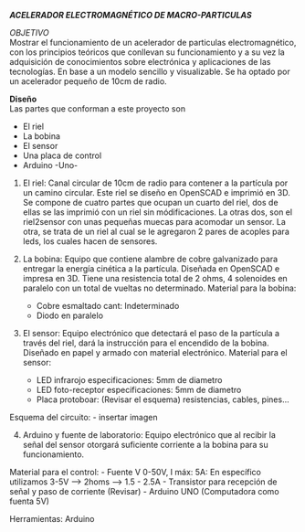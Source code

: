 ***ACELERADOR ELECTROMAGNÉTICO DE MACRO-PARTICULAS***

*OBJETIVO*  
Mostrar el funcionamiento de un acelerador de particulas electromagnético, con los principios teóricos que conllevan su funcionamiento y a su vez la adquisición de conocimientos sobre electrónica y aplicaciones de las tecnologías. En base a un modelo sencillo y visualizable. Se ha optado por un acelerador pequeño de 10cm de radio.

**Diseño**  
Las partes que conforman a este proyecto son
- El riel 
- La bobina
- El sensor 
- Una placa de control
- Arduino -Uno-

1. El riel: Canal circular de 10cm de radio para contener a la partícula por un camino circular. 
Este riel se diseño en OpenSCAD e imprimió en 3D. 
    Se compone de cuatro partes que ocupan un cuarto del riel, dos de ellas se las imprimió con un riel sin módificaciones. La otras dos, son 
el riel2sensor con unas pequeñas muecas para acomodar un sensor. La otra, se trata de un riel al cual se le agregaron 2 pares de acoples para leds, los cuales hacen de sensores. 


2. La bobina: Equipo que contiene alambre de cobre galvanizado para entregar la energía cinética a la partícula. 
Diseñada en OpenSCAD e impresa en 3D. Tiene una resistencia total de 2 ohms, 4 solenoides en paralelo con un total de vueltas no determinado. 
Material para la bobina: 
    - Cobre esmaltado cant: Indeterminado
    - Diodo en paralelo


3. El sensor: Equipo electrónico que detectará el paso de la partícula a través del riel, dará la instrucción para el encendido de la bobina.
Diseñado en papel y armado con material electrónico. 
Material para el sensor: 

    - LED infrarojo especificaciones: 5mm de diametro
    - LED foto-receptor especificaciones: 5mm de diametro
    - Placa protoboar: (Revisar el esquema) resistencias, cables, pines...

Esquema del circuito: 
    - insertar imagen


4. Arduino y fuente de laboratorio: Equipo electrónico que al recibir la señal del sensor otorgará suficiente corriente a la bobina para su funcionamiento. 

Material para el control: 
    - Fuente V 0-50V, I máx: 5A: En específico utilizamos 3-5V --> 2homs --> 1.5 - 2.5A
    - Transistor para recepción de señal y paso de corriente (Revisar)
    - Arduino UNO (Computadora como fuenta 5V)
    

Herramientas: Arduino
